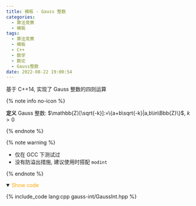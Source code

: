 ```yaml
---
title: 模板 - Gauss 整数
categories:
  - 算法竞赛
  - 模板
tags:
  - 算法竞赛
  - 模板
  - C++
  - 数学
  - 数论
  - Gauss整数
date: 2022-08-22 19:00:54
---
```


基于 C++14, 实现了 Gauss 整数的四则运算

{% note info no-icon %}

**<a id="def">定义</a>** Gauss 整数: $\mathbb{Z}[\sqrt{-k}]:=\{a+b\sqrt{-k}|a,b\in\Bbb{Z}\}$, $k>0$

{% endnote %}

{% note warning %}

- 仅在 GCC 下测试过
- 没有防溢出措施, 建议使用时搭配 `modint`

{% endnote %}

<!-- more -->

<details open>
<summary><font color='orange'>Show code</font></summary>

{% include_code lang:cpp gauss-int/GaussInt.hpp %}

</details>
